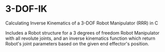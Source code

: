 # 3-DOF-IK
Calculating Inverse Kinematics of a 3-DOF Robot Manipulator (RRR) in C

Includes a Robot structure for a 3 degrees of freedom Robot Manipulator with all revolute joints, and an inverse kinematics function which return Robot's joint parameters based on the given end effector's position.
